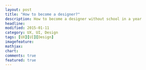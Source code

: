```yaml
---
layout: post
title: "How to become a designer?"
description: How to become a designer without school in a year
headline:
modified: 2015-01-11
category: UX, UI, Design
tags: [UX][UI][Design]
imagefeature:
mathjax:
chart:
comments: true
featured: true
---
```

